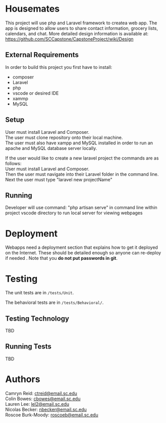 # Housemates

This project will use php and Laravel framework to createa web app. The app is designed to allow users to share contact information, grocery lists, calendars, and chat.
More detailed design information is available at: https://github.com/SCCapstone/CapstoneProject/wiki/Design

## External Requirements

In order to build this project you first have to install:

* composer
* Laravel
* php
* vscode or desired IDE
* xammp
* MySQL

## Setup

User must install Laravel and Composer.<br>
The user must clone repository onto their local machine.<br>
The user must  also have xampp and MySQL installed in order to run an apache and MySQL database server locally. 

If the user would like to create a new laravel project the commands are as follows:<br>
User must install Laravel and Composer.<br>
Then the user must navigate into their Laravel folder in the command line.<br>
Next the user must type "laravel new projectName"

## Running

Developer will use command:
"php artisan serve" in command line within project vscode directory to run local server for viewing webpages

# Deployment

Webapps need a deployment section that explains how to get it deployed on the 
Internet. These should be detailed enough so anyone can re-deploy if needed
. Note that you **do not put passwords in git**. 

# Testing

The unit tests are in `/tests/Unit`.

The behavioral tests are in `/tests/Behavioral/`.

## Testing Technology

TBD

## Running Tests

TBD

# Authors

Camryn Reid: ctreid@email.sc.edu<br>
Colin Bowes: cbowes@email.sc.edu<br>
Lauren Lee: lel2@email.sc.edu<br>
Nicolas Becker: nbecker@email.sc.edu<br>
Roscoe Burk-Moody: roscoeb@email.sc.edu<br>
